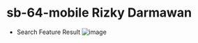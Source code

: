 # sb-64-mobile Rizky Darmawan
- Search Feature Result
![image](https://github.com/user-attachments/assets/23f4fe85-494d-4fdd-a6bb-f7c0df4afb68)
